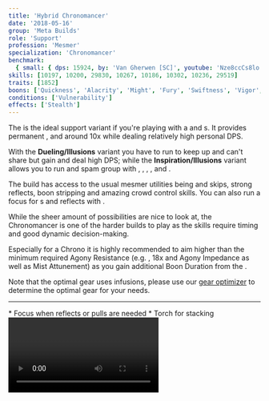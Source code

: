 ```yaml
---
title: 'Hybrid Chronomancer'
date: '2018-05-16'
group: 'Meta Builds'
role: 'Support'
profession: 'Mesmer'
specialization: 'Chronomancer'
benchmark:
  { small: { dps: 15924, by: 'Van Gherwen [SC]', youtube: 'Nze8ccCs8lo' } }
skills: [10197, 10200, 29830, 10267, 10186, 10302, 10236, 29519]
traits: [1852]
boons: ['Quickness', 'Alacrity', 'Might', 'Fury', 'Swiftness', 'Vigor', 'Aegis']
conditions: ['Vulnerability']
effects: ['Stealth']
---
```


The <Specialization prefix="hybrid" name="chronomancer"/> is the ideal support variant if you're playing with a <Specialization name="druid"/> and <Specialization name="weaver" prefix="air"/>s. It provides permanent <Boon name="quickness"/>, <Boon name="alacrity"/> and around 10x <Boon name="might"/> while dealing relatively high personal DPS.

With the **Dueling/Illusions** variant you have to run <Skill id="10311"/> to keep up <Boon name="quickness"/> and can't share <Boon name="aegis"/> but gain <Boon name="vigor"/> and deal high DPS; while the **Inspiration/Illusions** variant allows you to run <Skill id="29519"/> and spam group <Boon name="aegis"/> with <Trait id="1852"/>, <Trait id="1980"/>, <Trait id="1890"/>, <Trait id="1869"/>, <Skill id="10236"/> and <Trait id="1866"/>.

The build has access to the usual mesmer utilities being <Skill id="10197"/> and <Effect name="stealth"/> skips, strong reflects, boon stripping and amazing crowd control skills. You can also run a focus for <Skill id="10363"/> <Control name="pull"/>s and reflects with <Trait id="751"/>.

While the sheer amount of possibilities are nice to look at, the Chronomancer is one of the harder builds to play as the skills require timing and good dynamic decision-making.

<Divider text="Equipment (150 AR + no Spotter)"/>

<Grid>
<GridItem>
Especially for a Chrono it is highly recommended to aim higher than the minimum required Agony Resistance (e.g. <Item id="70596"/>, 18x <Item id="86180"/> and Agony Impedance as well as Mist Attunement) as you gain additional Boon Duration from the <Item id="79722"/>.

Note that the optimal gear uses <Item id="86180"/> infusions, please use our [gear optimizer](http://old.discretize.eu/) to determine the optimal gear for your needs.
</GridItem>

<GridItem>
<Armor helmAffix="Commander" helmId="75727" helmRune="Leadership" helmRuneId="70600" helmRuneCount="6" shouldersAffix="Berserker" shouldersId="48083" shouldersRune="Leadership" shouldersRuneId="70600" shouldersRuneCount="6" coatAffix="Berserker" coatId="48079" coatRune="Leadership" coatRuneId="70600" coatRuneCount="6" glovesAffix="Berserker" glovesId="48080" glovesRune="Leadership" glovesRuneId="70600" glovesRuneCount="6" leggingsAffix="Commander" leggingsId="76139" leggingsRune="Leadership" leggingsRuneId="70600" leggingsRuneCount="6" bootsAffix="Berserker" bootsId="48078" bootsRune="Leadership" bootsRuneId="70600" bootsRuneCount="6"/>
</GridItem>

<GridItem>
<Weapons weapon1MainType="Sword" weapon1MainAffix="Commander" weapon1MainId="73724" weapon1MainSigil1="Concentration" weapon1MainSigil1Id="72339" weapon1OffType="Shield" weapon1OffAffix="Commander" weapon1OffId="76075" weapon1OffSigil="Force" weapon1OffSigilId="24615" weapon2OffType="Sword" weapon2OffAffix="Commander" weapon2OffId="73724" weapon2OffSigil="Force" weapon2OffSigilId="24615"/>

---

<Card title="Swap Weapons">
* Focus when reflects or pulls are needed
* Torch for <Boon name="might"/> stacking
</Card>
</GridItem>

<GridItem>
<Trinkets backItemAffix="Commander" backItemId="79830" backItemStatId="1125" accessory1Affix="Berserker" accessory1Id="39232" accessory2Affix="Berserker" accessory2Id="39233" amuletAffix="Commander" amuletId="80241" amuletStatId="1125" ring1Affix="Berserker" ring1Id="75669" ring2Affix="Berserker" ring2Id="76024"/>

<Consumables foodId="43550" utilityId="67530" infusionId="37131"/>
</GridItem>
</Grid>

<Divider text="Duel/Illu Build"/>

<Grid>
<GridItem sm="7">
<Traits traits1Id="1" traits1="Dueling" traits1Selected="701,708,692" traits2Id="24" traits2="Illusions" traits2Selected="721,729,733" traits3Id="40" traits3="Chronomancer" traits3Selected="1995,1978,1890"/>
</GridItem>

<GridItem>
<Skills heal="21750" utility1="30814" utility2="29856" utility3="10236" elite="10311"/>

<Video videoId="Nze8ccCs8lo" videoTitle="Duel/Illu by Van Gherwen [SC] - 15.9k DPS"/>

This build variant has the highest personal DPS but needs <Skill id="10311"/> to keep up permanent <Boon name="quickness"/> and can't share <Boon name="aegis"/>.
</GridItem>
</Grid>

<Divider text="Insp/Illu Build"/>

<Grid>
<GridItem sm="7">
<Traits traits1Id="23" traits1="Inspiration" traits1Selected="756,1980,1866" traits2Id="24" traits2="Illusions" traits2Selected="1869,729,733" traits3Id="40" traits3="Chronomancer" traits3Selected="1995,1978,1890"/>
</GridItem>

<GridItem>
<Skills heal="21750" utility1="30814" utility2="29856" utility3="10236" elite="29519"/>

<Video videoId="2_-aKb6VQd8" videoTitle="Illu/Insp by Van Gherwen [SC] - 11.6k DPS"/>

Use this build variant if you need the CC from <Skill id="29519"/> and <Boon name="aegis"/> sharing from <Trait id="1852"/> to prevent mechanics like the spinning <Control name="knockback"/> from MAMA ([Nightmare Fractal](https://discretize.eu/fractals/nightmare)).

It also has access to reflects and more frequent <Control name="pull"/>s on focus with <Trait id="751"/>.
</GridItem>
</Grid>

<Divider text="Situational"/>

<Grid>
<GridItem>
<Card title="Situational Traits">
| | |
| -- | -- |
| <Trait id="1987" size="big" text="false"/> | A slight DPS loss but adds some party healing. |
| <Trait id="751" size="big" text="false"/> | Use it together with a focus for <Control name="pull"/>s and reflects. Swap out your offhand sword in that case. |
| <Trait id="674" size="big" text="false"/> | Increases the duration of all your <Effect name="stealth"/> skills by 50%. |
| <Trait id="740" size="big" text="false"/> | Heals and removes conditions on every Shatter skill. |
| <Trait id="744" size="big" text="false"/> | A strong personal condition cleanse. |
| <Trait id="721" size="big" text="false"/> | A minor DPS increase, if you don't run <Trait id="1980"/> you can trait it anyway. |
| <Trait id="752" size="big" text="false"/> | Two seconds longer duration for Glamour skills like <Skill id="10197"/>. |
</Card>
</GridItem>

<GridItem>
<Card title="Situational Skills">
| | |
| -- | -- |
| <Skill id="30305" size="big" text="false"/> | A stronger group heal and condition cleanse if your party has problems with incoming damage. |
| <Skill id="34326" size="big" text="false"/> | One of the strongest reflect skills, protecting everyone inside from projectiles for 6 seconds. |
| <Skill id="10197" size="big" text="false"/> | Party escort service. |
| <Skill id="10200" size="big" text="false"/> | A 1200 range teleport. It breaks <Control name="stun"/> on use, which means it gets executed even if there is no valid path to your mouse target - keep this in mind. |
| <Skill id="29578" size="big" text="false"/> | Enables you to use key utilities twice. If you use <Skill id="29830"/> at the end of the cast, you get a "free" mimic and can do stuff like triple <Skill id="10200"/> without the need for any illusions. |
| <Skill id="10267" size="big" text="false"/> | Necessary if you need to remove boons and have no <Specialization name="spellbreaker"/>. |
| <Skill id="10245" size="big" text="false"/> | Useful for party skipping. Provides 15 seconds of <Effect name="stealth"/> with <Trait id="674"/> and <Skill id="29830"/>. |
</Card>
</GridItem>
</Grid>

<Divider text="Details"/>

<Grid>
<GridItem>
<Card title="Written Opener">
1. Open on Sword/Sword with <Skill id="10173"/> and <Skill id="10174"/>
2. Cast <Skill id="29830"/> during the aftercast of one of the following skills:
    1. <Skill id="21750"/> for maximum DPS
    2. <Skill id="29519"/> if you need CC and run Insp/Illu
    3. <Skill id="30643"/> if you need CC and run Duel/Illu
3. Cast <Skill id="10311"/> if you run Duel/Illu
4. <Skill id="10236"/> and <Skill id="29856"/>
5. You will have enough time left for <Skill id="30814"/> with Insp/Illu, otherwise <Skill id="30747"/> will end during the cast
6. Cast <Skill id="29856"/> and <Skill id="30814"/> again
7. <Skill id="10174"/> -> <Skill id="21750"/> -> <Skill id="10174"/>
8. Weapon swap
9. <Skill id="10236"/>
</Card>

<Card title="CC skills">
| | |
| -- | -- |
| <Skill id="29519"/> | 1000 damage |
| <Skill id="30643"/> | 200-1200 damage |
| <Skill id="10287"/> | 100-400 damage |
| <Skill id="10363"/> | 150 damage |
| <Skill id="30814"/> | 150 damage with <Condition name="slow"/> |
| <Skill id="10358"/> | 100 damage |
| <Skill id="29856"/> | 99 damage with <Condition name="chilled"/> |
</Card>
</GridItem>

<GridItem sm="4">
<Card title="Skill priority">
As it is near impossible to follow a fixed rotation in fractals, try to keep to the following list of priorities:

1. Keep up <Boon name="quickness"/> using <Skill id="10311"/>, <Skill id="30814"/>, <Trait id="729"/> and <Skill id="10236"/>
2. Keep up <Boon name="alacrity"/> using <Skill id="30643"/>, <Skill id="29856"/>, <Trait id="1927"/> and <Skill id="10236"/>
3. With Inspiration you have another <Skill id="29724"/> on every phantasm summon due to <Trait id="1866"/>
4. Break any defiance bar as fast as possible using <Skill id="30643"/>, <Skill id="10287"/> and <Skill id="29519"/>
5. Do as much DPS as possible 1. Use <Skill id="10174"/> with <Skill id="21750"/> whenever ready 2. Use <Skill id="10334"/> off recharge, possibly twice with <Skill id="29830"/> (with three illusions) 3. Don't interrupt your auto-attack chains as the third hit (<Skill id="10172"/>) deals the most damage 4. Cast <Skill id="49068"/> (twice if traited) followed by <Skill id="10190"/> whenever you have three illusions up and don't plan to use <Skill id="29830"/> in the next 15 seconds 5. <Skill id="30769"/> is not worth using over auto-attack for DPS but grants <Boon name="protection"/>
   </Card>
   </GridItem>
   </Grid>
